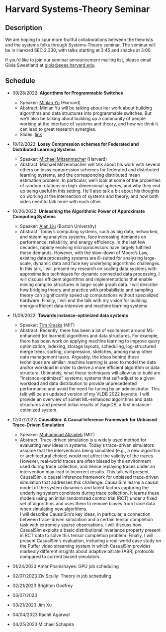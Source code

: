 # Harvard Systems-Theory Seminar

## Description
We are hoping to spur more fruitful collaborations between the theorists and the systems folks through Systems-Theory seminar. The seminar will be in Harvard SEC 2.330, with talks starting at 3:45 and snacks at 3:00.

If you'd like to join our seminar announcement mailing list, please email Gioia Sweetland at gioia@seas.harvard.edu.

## Schedule

- 09/28/2022: **Algorithms for Programmable Switches**
  * Speaker: [Minlan Yu](http://minlanyu.seas.harvard.edu/) (Harvard)
  * Abstract: Minlan Yu will be talking about her work about building algorithms and data structures into programmable switches.  But we'll also be talking about building up a community of people working at the interface of systems and theory, and how we think it can lead to great research synergies.  
  * Slides: [link](slides/theosys-22fall-1.pptx)
- 10/12/2022: **Lossy Compression schemes for Federated and Distributed Learning Systems**
  * Speaker: [Michael Mitzenmacher](https://www.eecs.harvard.edu/~michaelm/) (Harvard)
  * Abstract: Michael Mitzenmacher will talk about his work with several others on lossy compression schemes for federated and distributed learning systems, and the corresponding distributed mean estimation problem.  In particular, we’ll look at some of the properties of random rotations on high-dimensional spheres, and why they end up being useful in this setting. He’ll also talk a bit about his thoughts on working at the intersection of systems and theory, and how both sides need to talk more with each other.

- 10/26/2022: **Unleashing the Algorithmic Power of Approximate Computing Systems**
  * Speaker: [Alan Liu](https://zaoxing.github.io/) (Boston University)
  * Abstract: Today’s computing systems, such as big data, networked, and steaming analytics systems, face increasing demands on performance, reliability, and energy efficiency. In the last few decades, rapidly evolving microprocessors have largely fulfilled these demands. However, with the slow-down of Moore’s Law, existing data processing systems are ill-suited for analyzing large-scale, dynamic data and face key underlying algorithmic challenges.
In this talk, I will present my research on scaling data systems with approximation techniques for dynamic connected data processing. I will discuss efficient algorithms and implementations that enable mining complex structures in large-scale graph data. I will describe how bridging theory and practice with probabilistic and sampling theory can significantly speed up computations without specialized hardware. Finally, I will end the talk with my vision for building energy-efficient data-intensive and machine learning systems
 
- 11/09/2022: **Towards instance-optimized data systems**
  * Speaker: [Tim Kraska](https://people.csail.mit.edu/kraska/) (MIT)
  * Abstract: Recently, there has been a lot of excitement around ML-enhanced (or learned) algorithms and data structures. For example, there has been work on applying machine learning to improve query optimization, indexing, storage layouts, scheduling, log-structured merge trees, sorting, compression, sketches, among many other data management tasks. Arguably, the ideas behind these techniques are similar: machine learning is used to model the data and/or workload in order to derive a more efficient algorithm or data structure. Ultimately, what these techniques will allow us to build are “instance-optimized” systems; systems that self-adjust to a given workload and data distribution to provide unprecedented performance and avoid the need for tuning by an administrator.
This talk will be an updated version of my VLDB 2022 keynote. I will  provide an overview of somet ML-enhanced algorithms and data structures and present initial results of SageDB, a first instance-optimized system. 


- 12/07/2022: **CausalSim: A Causal Inference Framework for Unbiased Trace-Driven Simulation**
  * Speaker: [Muhammad Alizadeh](https://people.csail.mit.edu/alizadeh/) (MIT)
  * Abstract: Trace-driven simulation is a widely used method for evaluating new ideas in systems. Today's trace-driven simulators assume that the interventions being simulated (e.g., a new algorithm or architectural choice) would not affect the validity of the traces. However, real-world traces are often biased by the environment used during trace collection, and hence replaying traces under an intervention may lead to incorrect results. This talk will present CausalSim, a causal inference framework for unbiased trace-driven simulation that addresses this challenge. CausalSim learns a causal model of the system dynamics and latent factors capturing the underlying system conditions during trace collection. It learns these models using an initial randomized control trial (RCT) under a fixed set of algorithms and uses them to remove biases from trace data when simulating new algorithms.<br />I will describe CausalSim’s key ideas, in particular, a connection between trace-driven simulation and a certain tensor completion task with extremely sparse observations. I will discuss how CasualSim exploits a basic distributional invariance property present in RCT data to solve this tensor completion problem. Finally, I will present CasualSim’s evaluation, including a real-world case study on the Puffer video streaming system in which CasualSim provides markedly different insights about adaptive bitrate (ABR) protocols compared to current biased simulators.

- 01/24/2023 Amar Phanishayee: GPU job scheduling
- 02/07/2023 Ziv Scully: Theory in job scheduling
- 02/21/2023 Brighten Godfrey
- 03/07/2023 
- 03/21/2023 Jim Xu
- 04/04/2023 Rachit Agarwal
- 04/25/2023 Michael Schapira
